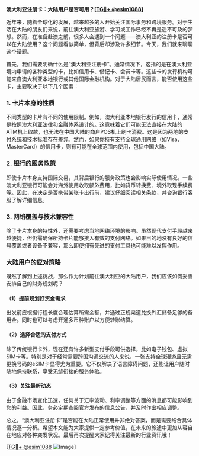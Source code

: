 **澳大利亚注册卡：大陆用户是否可用？[[TG💪+ @esim1088](https://t.me/s/esim1088)]**

近年来，随着全球化的发展，越来越多的人开始关注国际事务和跨境服务。对于生活在大陆的朋友们来说，前往澳大利亚旅游、学习或工作已经不再是遥不可及的梦想。然而，在准备赴澳之前，很多人会遇到一个问题——澳大利亚的注册卡是否可以在大陆使用？这个问题看似简单，但背后却涉及许多细节。今天，我们就来聊聊这个话题。

首先，我们需要明确什么是“澳大利亚注册卡”。通常情况下，这指的是在澳大利亚境内申请的各种类型的卡，比如信用卡、借记卡、会员卡等。这些卡的发行机构可能来自澳大利亚本地银行或其他国际金融机构。对于大陆居民而言，能否使用这些卡，主要取决于以下几个因素：

### 1. 卡片本身的性质

不同类型的卡片有不同的使用限制。例如，澳大利亚本地银行发行的信用卡，通常是按照澳大利亚法律和金融体系设计的。这意味着它们可能无法直接在大陆的ATM机上取款，也无法在中国大陆的商户POS机上刷卡消费。这是因为两地的支付系统和技术标准存在差异。然而，如果你持有支持全球通用网络（如Visa、MasterCard）的信用卡，则有可能在全球范围内使用，包括中国大陆。

### 2. 银行的服务政策

即使卡片本身支持国际交易，其背后银行的服务政策也会影响实际使用情况。一些澳大利亚银行可能会对海外使用收取额外费用，比如货币转换费、境外取现手续费等。因此，在决定是否携带某张卡出行前，建议仔细阅读相关条款，并咨询银行客服了解详细信息。

### 3. 网络覆盖与技术兼容性

除了卡片本身的特性外，还需要考虑当地网络环境的影响。虽然现代支付手段越来越便捷，但仍需确保所持卡片能够接入有效的支付网络。如果目的地没有良好的信号覆盖或者设备不兼容，那么即便拥有先进的支付工具也可能难以发挥作用。

### 大陆用户的应对策略

既然了解到上述挑战，那么作为计划前往澳大利亚的大陆用户，我们应该如何妥善安排自己的财务规划呢？

#### （1）提前规划好资金需求

出发前应根据行程长度合理估算所需金额，并通过正规渠道兑换外汇储备足够的备用金。同时也可以考虑开通多币种账户以方便转账结算。

#### （2）选择合适的支付方式

除了传统银行卡外，现在还有许多新型支付手段可供选择，比如电子钱包、虚拟SIM卡等。特别是对于经常需要跨国沟通交流的人来说，一张支持全球漫游且无需更换号码的eSIM卡显得尤为重要。它不仅解决了语言障碍问题，还能让用户随时随地保持联系，享受无缝衔接的服务体验。

#### （3）关注最新动态

由于金融市场变化迅速，任何关于汇率波动、利率调整等方面的消息都可能影响到您的利益。因此，务必定期查阅官方发布的信息公告，并及时作出相应调整。

总之，“澳大利亚注册卡”是否能在大陆正常使用并非绝对答案，而是需要结合具体情况逐一分析。希望本文能为大家提供一定参考价值，在未来的旅途中更加从容自在地应对各种突发状况。最后再次提醒大家记得关注最新的行业资讯哦！

[[TG💪+ @esim1088](https://t.me/s/esim1088) ![Image](https://i.postimg.cc/4NQfJmqS/Snipaste-2025-05-13-00-14-12.png)]